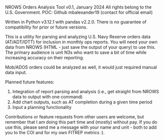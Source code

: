 NROWS Orders Analysis Tool
v0.1, January 2024
All rights belong to the U.S. Government.
POC: Github mbalexander19 (contact for official email)

Written in Python v3.12.1 with pandas v2.2.0. There is no guarantee of compatibility for prior or future versions.

This is a utility for parsing and analyzing U.S. Navy Reserve orders data (AT/ADT/IDTT) for inclusion in monthly ops reports. You will need your own data from NROWS (HTML - just save the output of your query) to use this. The primary audience is unit N3s who want to save a bit of time while increasing accuracy on their reporting.

Mob/ADOS orders could be analyzed as well, it would just required manual data input.

Planned future features:
1. Integration of report parsing and analysis (i.e., get straight from NROWS data to output with one command)
2. Add chart outputs, such as AT completion during a given time period
3. Input a planning functionality

Contributions or feature requests from other users are welcome, but remember that I am doing this part time and (mostly) without pay. If you do use this, please send me a message with your name and unit - both to add you to the COI and for my own FITREP metrics :).
